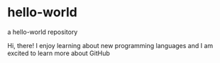 # hello-world
a hello-world repository

Hi, there!
I enjoy learning about new programming languages
and I am excited to learn more about GitHub
